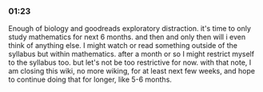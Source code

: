 ### 01:23
Enough of biology and goodreads exploratory distraction. it's time to only study mathematics for next 6 months. and then and only then will i even think of anything else. I might watch or read something outside of the syllabus but within mathematics. after a month or so I might restrict myself to the syllabus too. but let's not be too restrictive for now. with that note, I am closing this wiki, no more wiking, for at least next few weeks, and hope to continue doing that for longer, like 5-6 months.